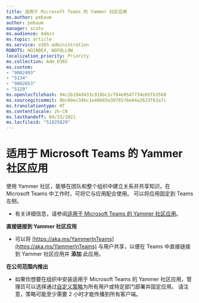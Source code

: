 ```yaml
---
title: 适用于 Microsoft Teams 的 Yammer 社区应用
ms.author: pebaum
author: pebaum
manager: scotv
ms.audience: Admin
ms.topic: article
ms.service: o365-administration
ROBOTS: NOINDEX, NOFOLLOW
localization_priority: Priority
ms.collection: Adm_O365
ms.custom:
- "9002493"
- "5134"
- "9002653"
- "5129"
ms.openlocfilehash: 94c2b184d433c918bc1cf04e0547734e65fb3568
ms.sourcegitcommit: 8bc60ec34bc1e40685e3976576e04a2623f63a7c
ms.translationtype: HT
ms.contentlocale: zh-CN
ms.lasthandoff: 04/15/2021
ms.locfileid: "51825829"
---
```

# <a name="yammer-communities-app-for-microsoft-teams"></a>适用于 Microsoft Teams 的 Yammer 社区应用

使用 Yammer 社区，能够在团队和整个组织中建立关系并共享知识，在 Microsoft Teams 中工作时，可将它与应用配合使用。 可以将应用固定到 Teams 左侧。 

- 有关详细信息，请参阅[适用于 Microsoft Teams 的 Yammer 社区应用](https://go.microsoft.com/fwlink/?linkid=2127757&clcid=0x409)。

**直接链接到 Yammer 社区应用**

- 可以将 [https://aka.ms/YammerInTeams](https://aka.ms/YammerInTeams) 与用户共享，以便在 Teams 中直接链接到 Yammer 社区应用并 **添加** 此应用。

**在公司范围内推出**

- 如果你想要在组织中安装适用于 Microsoft Teams 的 Yammer 社区应用，管理员可以选择通过[自定义策略](https://docs.microsoft.com/microsoftteams/manage-apps)为所有用户或特定部门部署并固定应用。 请注意，策略可能至少需要 2 小时才能传播到所有客户端。

